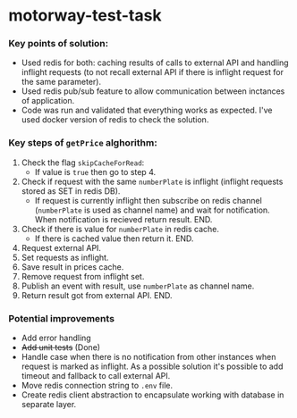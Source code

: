 # motorway-test-task

### Key points of solution:
- Used redis for both: caching results of calls to external API and handling inflight requests (to not recall external API if there is inflight request for the same parameter).
- Used redis pub/sub feature to allow communication between inctances of application.
- Code was run and validated that everything works as expected. I've used docker version of redis to check the solution.

### Key steps of `getPrice` alghorithm:
1. Check the flag `skipCacheForRead`:
    - If value is `true` then go to step 4.
2. Check if request with the same `numberPlate` is inflight (inflight requests stored as SET in redis DB).
    - If request is currently inflight then subscribe on redis channel (`numberPlate` is used as channel name) and wait for notification. When notification is recieved return result. END.
3. Check if there is value for `numberPlate` in redis cache.
    - If there is cached value then return it. END.
4. Request external API.
5. Set requests as inflight.
6. Save result in prices cache.
7. Remove request from inflight set.
8. Publish an event with result, use `numberPlate` as channel name.
9. Return result got from external API. END.

### Potential improvements
- Add error handling
- ~~Add unit tests~~ (Done)
- Handle case when there is no notification from other instances when request is marked as inflight. As a possible solution it's possible to add timeout and fallback to call external API.
- Move redis connection string to `.env` file.
- Create redis client abstraction to encapsulate working with database in separate layer.
